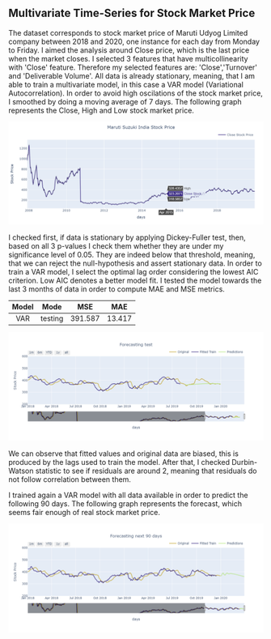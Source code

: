 ## Multivariate Time-Series for Stock Market Price

The dataset corresponds to stock market price of Maruti Udyog Limited company between 2018 and 2020, one instance for each day from Monday to Friday. I aimed the analysis around Close price, which is the last price when the market closes. I selected 3 features that have multicollinearity with 'Close' feature. Therefore my selected features are: 'Close','Turnover' and 'Deliverable Volume'. All data is already stationary, meaning, that I am able to train a multivariate model, in this case a VAR model (Variational Autocorrelation). In order to avoid high oscilations of the stock market price, I smoothed by doing a moving average of 7 days. The following graph represents the Close, High and Low stock market price.

<p align="center">
    <img src="analysis/images/stock_market_price.png" width="900" />
</p> 

I checked first, if data is stationary by applying Dickey-Fuller test, then, based on all 3 p-values I check them whether they are under my significance level of 0.05. They are indeed below that threshold, meaning, that we can reject the null-hypothesis and assert stationary data. In order to train a VAR model, I select the optimal lag order considering the lowest AIC criterion. Low AIC denotes a better model fit. I tested the model towards the last 3 months of data in order to compute MAE and MSE metrics.

| Model | Mode | MSE | MAE |
| :---:         |     :---:      |          :---: |:---: |
| VAR   | testing   | 391.587    | 13.417  |

<p align="center">
    <img src="analysis/images/testing.png" width="900" />
</p> 

We can observe that fitted values and original data are biased, this is produced by the lags used to train the model. After that, I checked Durbin-Watson statistic to see if residuals  are around 2, meaning that residuals do not follow correlation between them.

I trained again a VAR model with all data available in order to predict the following 90 days. The following graph represents the forecast, which seems fair enough of real stock market price.
<p align="center">
    <img src="analysis/images/forecasting_90_days.png" width="900" />
</p> 
